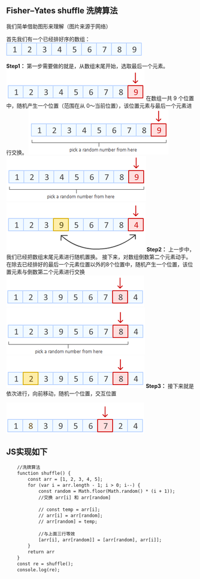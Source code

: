 ## Fisher–Yates shuffle 洗牌算法

我们简单借助图形来理解（图片来源于网络）

首先我们有一个已经排好序的数组：
![alt 一个数组](./images/init.png)

**Step1：**
第一步需要做的就是，从数组末尾开始，选取最后一个元素。
![alt 选择最后一个元素](./images/step1_1.png)
在数组一共 9 个位置中，随机产生一个位置（范围在从 0～当前位置），该位置元素与最后一个元素进行交换。
![alt 初始](./images/step1_2.png)
![alt 随机一个位置](./images/step1_3.png)
![alt 交换](./images/step1_4.png)
**Step2：**
上一步中，我们已经把数组末尾元素进行随机置换。
接下来，对数组倒数第二个元素动手。在除去已经排好的最后一个元素位置以外的8个位置中，随机产生一个位置，该位置元素与倒数第二个元素进行交换
![初始](./images/step2_1.png)
![alt 随机一个位置](./images/step2_2.png)
![alt 交换](./images/step2_3.png)
**Step3：**
接下来就是依次进行，向前移动，随机一个位置，交互位置

![alt 下一个准备交互的位置](./images/step3_1.png)

## JS实现如下
```
    //洗牌算法
    function shuffle() {
        const arr = [1, 2, 3, 4, 5];
        for (var i = arr.length - 1; i > 0; i--) {
            const random = Math.floor(Math.random() * (i + 1));
            //交换 arr[i] 和 arr[random]

            // const temp = arr[i];
            // arr[i] = arr[random];
            // arr[random] = temp;

            //与上面三行等效
            [arr[i], arr[random]] = [arr[random], arr[i]];
        }
        return arr
    }
    const re = shuffle();
    console.log(re);
```